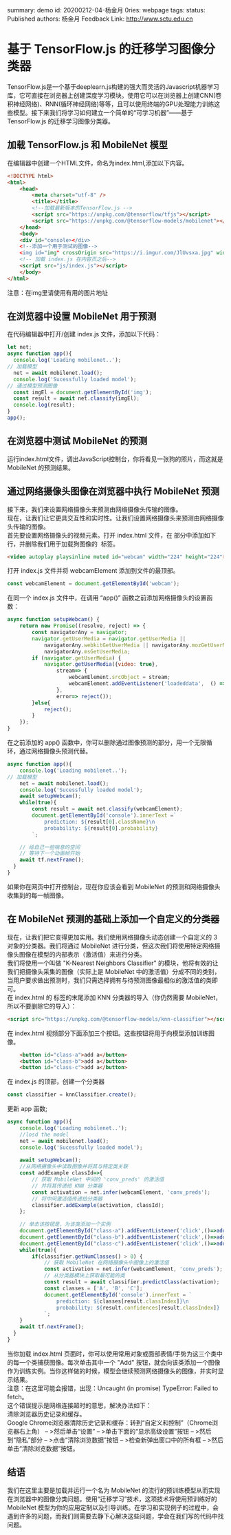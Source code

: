 summary: demo
id: 20200212-04-杨金月
0ries: webpage
tags: 
status: Published 
authors: 杨金月
Feedback Link: http://www.sctu.edu.cn

# 基于 TensorFlow.js 的迁移学习图像分类器
TensorFlow.js是一个基于deeplearn.js构建的强大而灵活的Javascript机器学习库，它可直接在浏览器上创建深度学习模块。使用它可以在浏览器上创建CNN(卷积神经网络)、RNN(循环神经网络)等等，且可以使用终端的GPU处理能力训练这些模型。接下来我们将学习如何建立一个简单的“可学习机器”——基于 TensorFlow.js 的迁移学习图像分类器。  
## 加载 TensorFlow.js 和 MobileNet 模型
在编辑器中创建一个HTML文件，命名为index.html,添加以下内容。  
```html
<!DOCTYPE html>
<html>
	<head>
		<meta charset="utf-8" />
		<title></title>
		<!--加载最新版本的TensorFlow.js -->
		<script src="https://unpkg.com/@tensorflow/tfjs"></script>
        <script src="https://unpkg.com/@tensorflow-models/mobilenet"></script>
	</head>
	<body>
	<div id="console></div>
    <!--添加一个用于测试的图像-->
    <img id="img" crossOrigin src="https://i.imgur.com/JlUvsxa.jpg" width=227 height=227/>
    <!-- 加载 index.js 在内容页之后-->
    <script src="js/index.js"></script>	
	</body>
</html>
```
注意：在img里请使用有用的图片地址
## 在浏览器中设置 MobileNet 用于预测
在代码编辑器中打开/创建 index.js 文件，添加以下代码：  
```js
let net;
async function app(){
  console.log('Loading mobilenet..');
// 加载模型
  net = await mobilenet.load();
  console.log('Sucessfully loaded model');
// 通过模型预测图像
  const imgEl = document.getElementById('img');
  const result = await net.classify(imgEl);
  console.log(result);
}
app();
```
## 在浏览器中测试 MobileNet 的预测
运行index.html文件，调出JavaScript控制台，你将看见一张狗的照片，而这就是MobileNet 的预测结果。  
## 通过网络摄像头图像在浏览器中执行 MobileNet 预测
接下来，我们来设置网络摄像头来预测由网络摄像头传输的图像。   
现在，让我们让它更具交互性和实时性。让我们设置网络摄像头来预测由网络摄像头传输的图像。  
首先要设置网络摄像头的视频元素。打开 index.html 文件，在 <body> 部分中添加如下行，并删除我们用于加载狗图像的 <img> 标签。  
```html
<video autoplay playsinline muted id="webcam" width="224" height="224"></video>	
```
打开 index.js 文件并将 webcamElement 添加到文件的最顶部。  
```js
const webcamElement = document.getElementById('webcam');
```
在同一个 index.js 文件中，在调用 “app()” 函数之前添加网络摄像头的设置函数：  
```js
async function setupWebcam() {  
	return new Promise((resolve, reject) => {    
		const navigatorAny = navigator;
        navigator.getUserMedia = navigator.getUserMedia ||
            navigatorAny.webkitGetUserMedia || navigatorAny.mozGetUserMedia ||
            navigatorAny.msGetUserMedia;    
        if (navigator.getUserMedia) {
            navigator.getUserMedia({video: true},
            	stream=> {
            		webcamElement.srcObject = stream;
            		webcamElement.addEventListener('loadeddata',  () => resolve(), false);        
            	},
            	error=> reject());    
        }else{
        	reject();
        }
    });
}
```
在之前添加的 app() 函数中，你可以删除通过图像预测的部分，用一个无限循环，通过网络摄像头预测代替。  
```js
async function app(){
    console.log('Loading mobilenet..');
// 加载模型
    net = await mobilenet.load();
    console.log('Sucessfully loaded model');
    await setupWebcam();
    while(true){
    	const result = await net.classify(webcamElement);
        document.getElementById('console').innerText =`
            prediction: ${result[0].className}\n
            probability: ${result[0].probability}
        `;

    // 给自己一些喘息的空间
    // 等待下一个动画帧开始
    await tf.nextFrame();
  }
}
```
如果你在网页中打开控制台，现在你应该会看到 MobileNet 的预测和网络摄像头收集到的每一帧图像。  
## 在 MobileNet 预测的基础上添加一个自定义的分类器
现在，让我们把它变得更加实用。我们使用网络摄像头动态创建一个自定义的 3 对象的分类器。我们将通过 MobileNet 进行分类，但这次我们将使用特定网络摄像头图像在模型的内部表示（激活值）来进行分类。  
我们将使用一个叫做 "K-Nearest Neighbors Classifier" 的模块，他将有效的让我们把摄像头采集的图像（实际上是 MobileNet 中的激活值）分成不同的类别，当用户要求做出预测时，我们只需选择拥有与待预测图像最相似的激活值的类即可。  
在 index.html 的 <head> 标签的末尾添加 KNN 分类器的导入（你仍然需要 MobileNet，所以不要删除它的导入）：  
```html
<script src="https://unpkg.com/@tensorflow-models/knn-classifier"></script>
```
在 index.html 视频部分下面添加三个按钮。这些按钮将用于向模型添加训练图像。   
```html
    <button id="class-a">add a</button>
    <button id="class-b">add a</button>
    <button id="class-c">add a</button>
``` 
在 index.js 的顶部，创建一个分类器  
```js
const classifier = knnClassifier.create();
```
更新 app 函数;
```js
async function app(){
    console.log('Loading mobilenet..');
    //losd the model
    net = await mobilenet.load();
    console.log('Sucessfully loaded model');
    
    await setupWebcam();
    //从网络摄像头中读取图像并将其与特定类关联
    const addExample classId=>{
    	// 获取 MobileNet 中间的 'conv_preds' 的激活值
        // 并将其传递给 KNN 分类器
        const activation = net.infer(webcamElement, 'conv_preds');
        // 将中间激活值传递给分类器
        classifier.addExample(activation, classId);    	
    };
     
    // 单击该按钮是，为该类添加一个实例
    document.getElementById("class-a").addEventListener('click',()=>addExample(0));
    document.getElementById("class-b").addEventListener('click',()=>addExample(1));
    document.getElementById("class-c").addEventListener('click',()=>addExample(2));
    while(true){
    	if(classifier.getNumClasses() > 0) {      
            // 获取 MobileNet 在网络摄像头中图像上的激活值
            const activation = net.infer(webcamElement, 'conv_preds');           
            // 从分类器模块上获取最可能的类
            const result = await classifier.predictClass(activation);
            const classes = ['A', 'B', 'C'];      
            document.getElementById('console').innerText = `       
                prediction: ${classes[result.classIndex]}\n        
                probability: ${result.confidences[result.classIndex]}      
            `;
    }    	
    await tf.nextFrame();
  }
}
```
当你加载 index.html 页面时，你可以使用常用对象或面部表情/手势为这三个类中的每一个类捕获图像。每次单击其中一个 "Add" 按钮，就会向该类添加一个图像作为训练实例。当你这样做的时候，模型会继续预测网络摄像头的图像，并实时显示结果。   
注意：在这里可能会报错，出现：Uncaught (in promise) TypeError: Failed to fetch。   
这个错误提示是网络连接超时的意思，解决办法如下：   
清除浏览器历史记录和缓存。   
Google Chrome浏览器清除历史记录和缓存：转到“自定义和控制”（Chrome浏览器右上角） – >然后单击“设置” – >单击下面的“显示高级设置”按钮 – >然后到“隐私”部分 – >点击“清除浏览数据”按钮 – >检查新弹出窗口中的所有框 – >然后单击“清除浏览数据”按钮。   
## 结语
我们在这里主要是加载并运行一个名为 MobileNet 的流行的预训练模型从而实现在浏览器中的图像分类问题。使用“迁移学习”技术，这项技术将使用预训练好的 MobileNet 模型为你的应用定制以及引导训练。在学习和实现例子的过程中，会遇到许多的问题，而我们则需要去静下心解决这些问题，学会在我们写的代码中找问题。   
